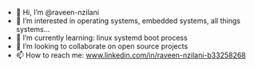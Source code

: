 - 👋 Hi, I’m @raveen-nzilani
- 👀 I’m interested in operating systems, embedded systems, all things systems...
- 🌱 I’m currently learning: linux systemd boot process
- 💞️ I’m looking to collaborate on open source projects
- 📫 How to reach me: www.linkedin.com/in/raveen-nzilani-b33258268

<!---
raveen-nzilani/raveen-nzilani is a ✨ special ✨ repository because its `README.md` (this file) appears on your GitHub profile.
You can click the Preview link to take a look at your changes.
--->
